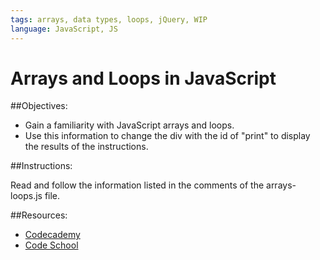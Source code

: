 ```yaml
---
tags: arrays, data types, loops, jQuery, WIP
language: JavaScript, JS
---
```


# Arrays and Loops in JavaScript

##Objectives:

*  Gain a familiarity with JavaScript arrays and loops.
*  Use this information to change the div with the id of "print" to display the results of the instructions.

##Instructions:

Read and follow the information listed in the comments of the arrays-loops.js file.

##Resources:
* [Codecademy](http://www.codecademy.com/tracks/javascript)
* [Code School](https://www.codeschool.com/paths/javascript)
